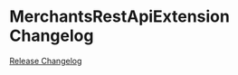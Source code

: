 # MerchantsRestApiExtension Changelog

[Release Changelog](https://github.com/spryker/merchants-rest-api-extension/releases)

